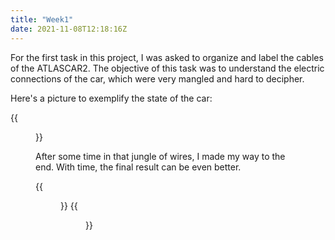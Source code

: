 ```yaml
---
title: "Week1"
date: 2021-11-08T12:18:16Z
---
```


For the first task in this project, I was asked to organize and label the cables of the ATLASCAR2. The objective of this task was to 
understand the electric connections of the car, which were very mangled and hard to decipher.

Here's a picture to exemplify the state of the car:

{{<figure src="/mangled_cables.jpg" alt="mangled_cables" >}}


After some time in that jungle of wires, I made my way to the end. With time, the final result can be even better.


{{<figure src="/arranged_cables.jpg"  height=170 alt="arranged_cables" class="fl">}} 
{{<figure src="/arranged_cables2.jpg" height=170 alt="arranged_cables2" class="fl">}}



